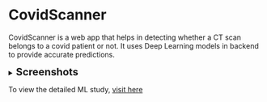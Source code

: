 # CovidScanner 
CovidScanner is a web app that helps in detecting whether a CT scan belongs to a
covid patient or not. It uses Deep Learning models in backend to provide accurate predictions.

<details>
    <summary>
        <strong style="font-size: 20px"> Screenshots </strong>
    </summary>
    <img src="./assets/home_page.png" width="800px" style="margin-bottom: 10px" />
    <img src="./assets/try_page.png" width="800px" style="margin-bottom: 10px" />
    <img src="./assets/preview_mode.png" width="800px" style="margin-bottom: 10px" />
</details>

To view the detailed ML study, [visit here](https://ashuto7h.github.io/CovidScanner/STUDY)